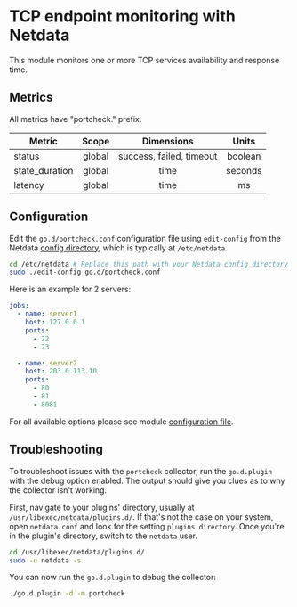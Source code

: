 <!--
title: "TCP endpoint monitoring with Netdata"
description: "Monitor the health and performance of any TCP endpoint with zero configuration, per-second metric granularity, and interactive visualizations."
custom_edit_url: "https://github.com/netdata/go.d.plugin/edit/master/modules/portcheck/README.md"
sidebar_label: "TCP endpoints"
learn_status: "Published"
learn_topic_type: "References"
learn_rel_path: "Collectors References/Remotes"
-->

# TCP endpoint monitoring with Netdata

This module monitors one or more TCP services availability and response time.

## Metrics

All metrics have "portcheck." prefix.

| Metric         | Scope  |        Dimensions        |  Units  |
|----------------|:------:|:------------------------:|:-------:|
| status         | global | success, failed, timeout | boolean |
| state_duration | global |           time           | seconds |
| latency        | global |           time           |   ms    |

## Configuration

Edit the `go.d/portcheck.conf` configuration file using `edit-config` from the
Netdata [config directory](https://learn.netdata.cloud/docs/configure/nodes), which is typically at `/etc/netdata`.

```bash
cd /etc/netdata # Replace this path with your Netdata config directory
sudo ./edit-config go.d/portcheck.conf
```

Here is an example for 2 servers:

```yaml
jobs:
  - name: server1
    host: 127.0.0.1
    ports:
      - 22
      - 23

  - name: server2
    host: 203.0.113.10
    ports:
      - 80
      - 81
      - 8081
```

For all available options please see
module [configuration file](https://github.com/netdata/go.d.plugin/blob/master/config/go.d/portcheck.conf).

## Troubleshooting

To troubleshoot issues with the `portcheck` collector, run the `go.d.plugin` with the debug option enabled. The output
should give you clues as to why the collector isn't working.

First, navigate to your plugins' directory, usually at `/usr/libexec/netdata/plugins.d/`. If that's not the case on your
system, open `netdata.conf` and look for the setting `plugins directory`. Once you're in the plugin's directory, switch
to the `netdata` user.

```bash
cd /usr/libexec/netdata/plugins.d/
sudo -u netdata -s
```

You can now run the `go.d.plugin` to debug the collector:

```bash
./go.d.plugin -d -m portcheck
```
